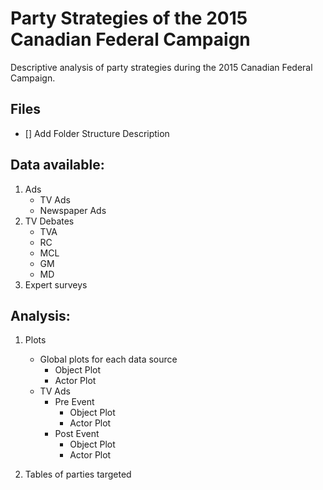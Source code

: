 # Party Strategies of the 2015 Canadian Federal Campaign
Descriptive analysis of party strategies during the 2015 Canadian Federal Campaign.

## Files

- [] Add Folder Structure Description

## Data available:
1. Ads
    * TV Ads
    * Newspaper Ads
2. TV Debates
    * TVA
    * RC
    - MCL
    - GM
    - MD
3. Expert surveys

## Analysis:
1. Plots
    * Global plots for each data source
        * Object Plot
        * Actor Plot
    * TV Ads
        * Pre Event
            * Object Plot
            * Actor Plot
        * Post Event
            * Object Plot
            * Actor Plot

2. Tables of parties targeted
